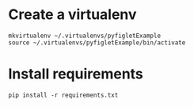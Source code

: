 # Create a virtualenv
```
mkvirtualenv ~/.virtualenvs/pyfigletExample
source ~/.virtualenvs/pyfigletExample/bin/activate
```

# Install requirements
```
pip install -r requirements.txt
```